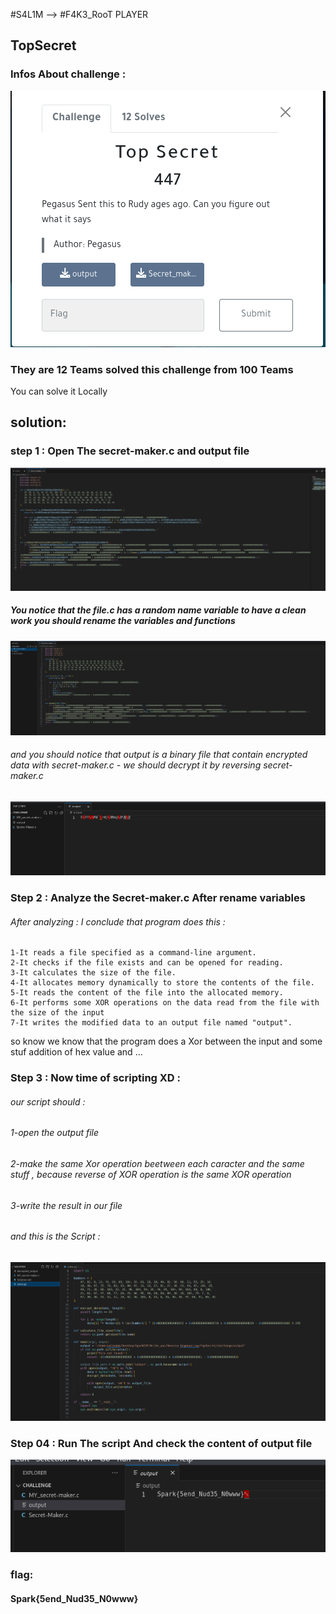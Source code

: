 #S4L1M --> #F4K3_RooT PLAYER

## TopSecret  	

### Infos About challenge : 

![](../Screenshot/P1.png)

### They are 12 Teams solved this challenge from 100 Teams
You can solve it Locally


## solution:



### step 1 : Open The secret-maker.c and output file


![](../Screenshot/P2.png)

##### You notice that the file.c has a random name variable to have a clean work you should rename the variables and functions 

![](../Screenshot/P3.png)


###### and you should notice that output is a binary file that contain encrypted data with secret-maker.c -  we should decrypt it by reversing secret-maker.c 

![](../Screenshot/P4.png)

### Step 2 : Analyze the Secret-maker.c After rename variables

###### After analyzing : I conclude that program does this : 

    1-It reads a file specified as a command-line argument.
    2-It checks if the file exists and can be opened for reading.
    3-It calculates the size of the file.
    4-It allocates memory dynamically to store the contents of the file.
    5-It reads the content of the file into the allocated memory.
    6-It performs some XOR operations on the data read from the file with the size of the input
    7-It writes the modified data to an output file named "output".
   

so know we know that the program does a Xor between the input and some stuf addition of hex value and ... 


### Step 3 : Now time of scripting XD : 

###### our script should : 
###### 1-open the output file  
###### 2-make the same Xor operation beetween each caracter and the same stuff , because reverse of XOR operation is the same XOR operation
###### 3-write the result in our file 

###### and this is the Script : 


![](../Screenshot/P6.png)



### Step 04  : Run The script And check the content of output file  



![](../Screenshot/P5.png)


### flag:

#### Spark{5end_Nud35_N0www}
